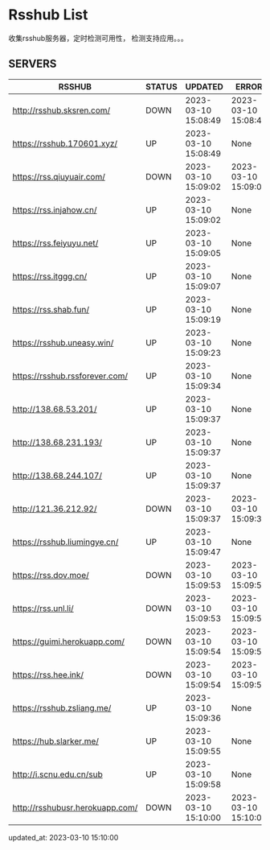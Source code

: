 # Rsshub List

收集rsshub服务器，定时检测可用性， 检测支持应用。。。


## SERVERS

|  RSSHUB   | STATUS  | UPDATED  | ERROR  | TWITTER |  
|  ----  | ----  | ----  | ----  | ---- |  
| http://rsshub.sksren.com/ | DOWN | 2023-03-10 15:08:49 | 2023-03-10 15:08:49 |  
| https://rsshub.170601.xyz/ | UP | 2023-03-10 15:08:49 | None |OK|  
| https://rss.qiuyuair.com/ | DOWN | 2023-03-10 15:09:02 | 2023-03-10 15:09:02 |  
| https://rss.injahow.cn/ | UP | 2023-03-10 15:09:02 | None ||  
| https://rss.feiyuyu.net/ | UP | 2023-03-10 15:09:05 | None |OK|  
| https://rss.itggg.cn/ | UP | 2023-03-10 15:09:07 | None ||  
| https://rss.shab.fun/ | UP | 2023-03-10 15:09:19 | None |OK|  
| https://rsshub.uneasy.win/ | UP | 2023-03-10 15:09:23 | None ||  
| https://rsshub.rssforever.com/ | UP | 2023-03-10 15:09:34 | None |OK|  
| http://138.68.53.201/ | UP | 2023-03-10 15:09:37 | None ||  
| http://138.68.231.193/ | UP | 2023-03-10 15:09:37 | None ||  
| http://138.68.244.107/ | UP | 2023-03-10 15:09:37 | None ||  
| http://121.36.212.92/ | DOWN | 2023-03-10 15:09:37 | 2023-03-10 15:09:37 |  
| https://rsshub.liumingye.cn/ | UP | 2023-03-10 15:09:47 | None |OK|  
| https://rss.dov.moe/ | DOWN | 2023-03-10 15:09:53 | 2023-03-10 15:09:53 |  
| https://rss.unl.li/ | DOWN | 2023-03-10 15:09:53 | 2023-03-10 15:09:53 |  
| https://guimi.herokuapp.com/ | DOWN | 2023-03-10 15:09:54 | 2023-03-10 15:09:54 |  
| https://rss.hee.ink/ | DOWN | 2023-03-10 15:09:54 | 2023-03-10 15:09:54 |  
| https://rsshub.zsliang.me/ | UP | 2023-03-10 15:09:36 | None |OK|  
| https://hub.slarker.me/ | UP | 2023-03-10 15:09:55 | None |OK|  
| http://i.scnu.edu.cn/sub | UP | 2023-03-10 15:09:58 | None ||  
| http://rsshubusr.herokuapp.com/ | DOWN | 2023-03-10 15:10:00 | 2023-03-10 15:10:00 |  
  

updated_at: 2023-03-10 15:10:00  
